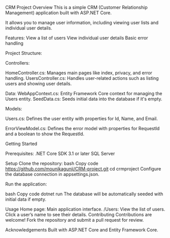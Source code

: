 CRM Project
Overview
This is a simple CRM (Customer Relationship Management) application built with ASP.NET Core. 

It allows you to manage user information, including viewing user lists and individual user details.

Features:
View a list of users
View individual user details
Basic error handling

Project Structure:

Controllers:

HomeController.cs: Manages main pages like index, privacy, and error handling.
UsersController.cs: Handles user-related actions such as listing users and showing user details.

Data:
WebAppContext.cs: Entity Framework Core context for managing the Users entity.
SeedData.cs: Seeds initial data into the database if it's empty.

Models:

Users.cs: Defines the user entity with properties for Id, Name, and Email.

ErrorViewModel.cs: Defines the error model with properties for RequestId and a boolean to show the RequestId.

Getting Started

Prerequisites:
.NET Core SDK 3.1 or later
SQL Server

Setup
Clone the repository:
bash
Copy code
https://github.com/mounikagunji/CRM-project.git
cd crmproject
Configure the database connection in appsettings.json.

Run the application:

bash
Copy code
dotnet run
The database will be automatically seeded with initial data if empty.

Usage
Home page: Main application interface.
/Users: View the list of users.
Click a user’s name to see their details.
Contributing
Contributions are welcome! Fork the repository and submit a pull request for review.

Acknowledgements
Built with ASP.NET Core and Entity Framework Core.
